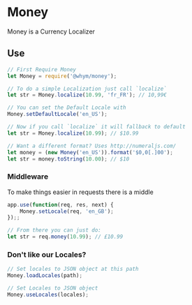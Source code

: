 # Money
Money is a Currency Localizer

## Use
```js
// First Require Money
let Money = require('@whym/money');

// To do a simple Localization just call `localize`
let str = Money.localize(10.99, 'fr_FR'); // 10,99€

// You can set the Default Locale with
Money.setDefaultLocale('en_US');

// Now if you call `localize` it will fallback to default
let str = Money.localize(10.99); // $10.99

// Want a different format? Uses http://numeraljs.com/
let money = (new Money('en_US')).format('$0,0[.]00');
let str = money.toString(10.00); // $10
```

### Middleware
To make things easier in requests there is a middle

```js
app.use(function(req, res, next) {
    Money.setLocale(req, 'en_GB');
});;

// From there you can just do:
let str = req.money(10.99); // £10.99
```

### Don't like our Locales?
```js
// Set locales to JSON object at this path
Money.loadLocales(path);

// Set Locales to JSON object
Money.useLocales(locales);
```